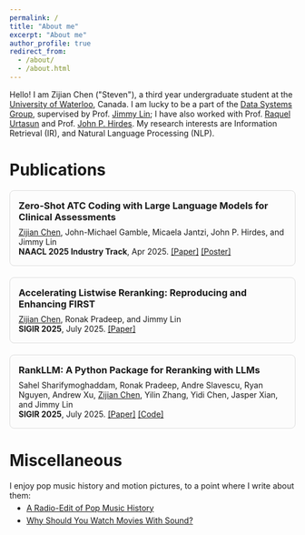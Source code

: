 ```yaml
---
permalink: /
title: "About me"
excerpt: "About me"
author_profile: true
redirect_from: 
  - /about/
  - /about.html
---
```


Hello! I am Zijian Chen ("Steven"), a third year undergraduate student at the [University of Waterloo](https://cs.uwaterloo.ca/), Canada. I am lucky to be a part of the [Data Systems Group](https://uwaterloo.ca/data-systems-group/), supervised by Prof. [Jimmy Lin](https://cs.uwaterloo.ca/~jimmylin/); I have also worked with Prof. [Raquel Urtasun](https://scholar.google.ca/citations?user=jyxO2akAAAAJ&hl=en) and Prof. [John P. Hirdes](https://scholar.google.ca/citations?user=71R-3OIAAAAJ&hl=en). My research interests are Information Retrieval (IR), and Natural Language Processing (NLP).

# Publications

<style>
.publication-box {
  border: 1px solid #ddd;
  border-radius: 8px;
  padding: 8px 15px;
  margin-bottom: 20px;
  background-color: rgb(252, 252, 252);
}
.publication-box h3 {
  margin-top: 8px;
  margin-bottom: 8px;
}
.publication-box p {
  margin-top: 0;
  margin-bottom: 8px;
}
.publication-box h3 a {
  text-decoration: none;
  color: inherit;
}

/* Dark mode styles */
@media (prefers-color-scheme: dark) {
  .publication-box {
    background-color: rgb(40, 40, 40);
    border-color: #555;
  }
}

/* Alternative dark mode class-based approach */
.dark .publication-box,
[data-theme="dark"] .publication-box,
body.dark-mode .publication-box {
  background-color: rgb(40, 40, 40);
  border-color: #555;
}
</style>

<div class="publication-box" markdown="1">

### [Zero-Shot ATC Coding with Large Language Models for Clinical Assessments](https://aclanthology.org/2025.naacl-industry.19/)

<u>Zijian Chen</u>, John-Michael Gamble, Micaela Jantzi, John P. Hirdes, and Jimmy Lin  
**NAACL 2025 Industry Track**, Apr 2025. [[Paper]](https://aclanthology.org/2025.naacl-industry.19/) [[Poster]](https://wu-ming233.github.io/publications/atc_NAACL2025_poster.pdf)

</div>

<div class="publication-box" markdown="1">

### [Accelerating Listwise Reranking: Reproducing and Enhancing FIRST](https://wu-ming233.github.io/publications/first_SIGIR2025.pdf)

<u>Zijian Chen</u>, Ronak Pradeep, and Jimmy Lin  
**SIGIR 2025**, July 2025. [[Paper]](https://wu-ming233.github.io/publications/first_SIGIR2025.pdf)

</div>

<div class="publication-box" markdown="1">

### [RankLLM: A Python Package for Reranking with LLMs](https://wu-ming233.github.io/publications/rankllm_SIGIR2025.pdf)

Sahel Sharifymoghaddam, Ronak Pradeep, Andre Slavescu, Ryan Nguyen, Andrew Xu, <u>Zijian Chen</u>, Yilin Zhang, Yidi Chen, Jasper Xian, and Jimmy Lin  
**SIGIR 2025**, July 2025. [[Paper]](https://wu-ming233.github.io/publications/rankllm_SIGIR2025.pdf) [[Code]](https://github.com/castorini/rank_llm)

</div>

# Miscellaneous

<p style="margin-bottom: 0;">I enjoy pop music history and motion pictures, to a point where I write about them:</p>
<ul style="margin-top: 5px; margin-left: 30px; padding-left: 0;">
<li style="margin-bottom: 5px;"><a href="https://wu-ming233.github.io/posts/pop-music-history/">A Radio-Edit of Pop Music History</a></li>
<li style="margin-bottom: 5px;"><a href="https://wu-ming233.github.io/posts/movies-and-soundtracks/">Why Should You Watch Movies With Sound?</a></li>
</ul>